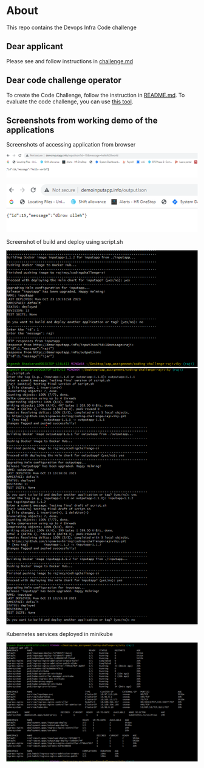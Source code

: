 # About
This repo contains the Devops Infra Code challenge

## Dear applicant
Please see and follow instructions in [challenge.md](./challenge.md)

## Dear code challenge operator
To create the Code Challenge, follow the instruction in [README.md](https://github.com/signavio/hiring-tools/blob/master/README.md).
To evaluate the code challenge, you can use [this tool](https://github.com/signavio/grizzlies/blob/master/tools/evaluate_code_challenge/README.md).

## Screenshots from working demo of the applications
Screenshots of accessing application from browser

![Alt text](inputapp.png)

![Alt text](outputapp.png)

Screenshot of build and deploy using script.sh

![Alt text](script2.png) ![Alt text](script1.png)

Kubernetes services deployed in minikube

![Alt text](k8s-services.png)